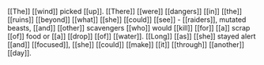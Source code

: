 [[The]] [[wind]] picked [[up]]. [[There]] [[were]] [[dangers]] [[in]] [[the]] [[ruins]] [[beyond]] [[what]] [[she]] [[could]] [[see]] - [[raiders]], mutated beasts, [[and]] [[other]] scavengers [[who]] would [[kill]] [[for]] [[a]] scrap [[of]] food or [[a]] [[drop]] [[of]] [[water]]. [[Long]] [[as]] [[she]] stayed alert [[and]] [[focused]], [[she]] [[could]] [[make]] [[it]] [[through]] [[another]] [[day]].